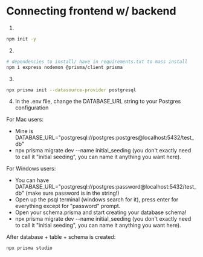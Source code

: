 # Connecting frontend w/ backend

1. 
```bash 
npm init -y
```
2. 
```bash
# dependencies to install/ have in requirements.txt to mass install
npm i express nodemon @prisma/client prisma
```
3. 
```bash
npx prisma init --datasource-provider postgresql
```
4. In the .env file, change the DATABASE_URL string to your Postgres configuration

For Mac users:
- Mine is DATABASE_URL="postgresql://postgres:postgres@localhost:5432/test_db"
- npx prisma migrate dev --name initial_seeding (you don't exactly need to call it "initial seeding", you can name it anything you want here).

For Windows users:
- You can have DATABASE_URL="postgresql://postgres:password@localhost:5432/test_db" (make sure password is in the string!)
- Open up the psql terminal (windows search for it), press enter for everything except for "password" prompt.
- Open your schema.prisma and start creating your database schema!
- npx prisma migrate dev --name initial_seeding (you don't exactly need to call it "initial seeding", you can name it anything you want here).

After database + table + schema is created:
```bash
npx prisma studio
```
